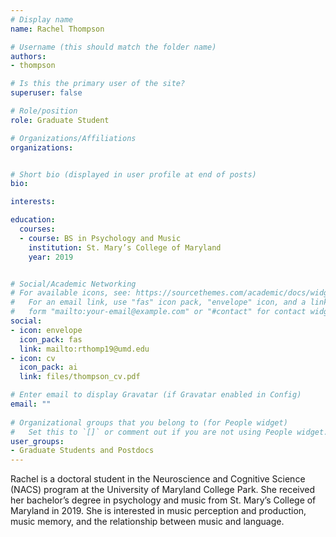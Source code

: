 ```yaml
---
# Display name
name: Rachel Thompson

# Username (this should match the folder name)
authors:
- thompson

# Is this the primary user of the site?
superuser: false

# Role/position
role: Graduate Student

# Organizations/Affiliations
organizations:


# Short bio (displayed in user profile at end of posts)
bio:

interests:

education:
  courses:
  - course: BS in Psychology and Music
    institution: St. Mary’s College of Maryland 
    year: 2019


# Social/Academic Networking
# For available icons, see: https://sourcethemes.com/academic/docs/widgets/#icons
#   For an email link, use "fas" icon pack, "envelope" icon, and a link in the
#   form "mailto:your-email@example.com" or "#contact" for contact widget.
social:
- icon: envelope
  icon_pack: fas
  link: mailto:rthomp19@umd.edu
- icon: cv
  icon_pack: ai
  link: files/thompson_cv.pdf

# Enter email to display Gravatar (if Gravatar enabled in Config)
email: ""
  
# Organizational groups that you belong to (for People widget)
#   Set this to `[]` or comment out if you are not using People widget.  
user_groups:
- Graduate Students and Postdocs
---
```

Rachel is a doctoral student in the Neuroscience and Cognitive Science (NACS) program at the University of Maryland College Park. She received her bachelor’s degree in psychology and music from St. Mary’s College of Maryland in 2019. She is interested in music perception and production, music memory, and the relationship between music and language.

